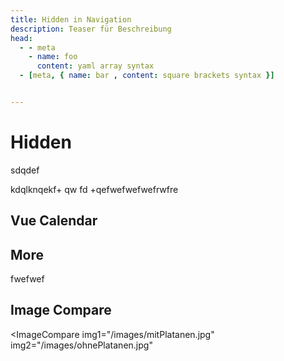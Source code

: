 ```yaml
---
title: Hidden in Navigation
description: Teaser für Beschreibung
head:
  - - meta
    - name: foo
      content: yaml array syntax
  - [meta, { name: bar , content: square brackets syntax }]


---
```


# Hidden

sdqdef

kdqlknqekf+
qw
fd
+qefwefwefwefrwfre

## Vue Calendar

<ClientOnly>
  <VueDatePick></VueDatePick>
</ClientOnly>



## More 


fwefwef

<!--
--> 

## Image Compare

<ImageCompare
  img1="/images/mitPlatanen.jpg"
  img2="/images/ohnePlatanen.jpg"
  >
  </ImageCompare>


<!-- -->

